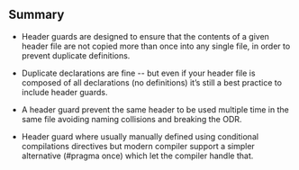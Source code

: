 ## Summary

- Header guards are designed to ensure that the contents of a given header file are not copied more than once into any single file, in order to prevent duplicate definitions.

- Duplicate declarations are fine -- but even if your header file is composed of all declarations (no definitions) it’s still a best practice to include header guards.

- A header guard prevent the same header to be used multiple time in the same file avoiding naming collisions and breaking the ODR.

- Header guard where usually manually defined using conditional compilations directives but modern compiler support a simpler alternative (#pragma once) which let the compiler handle that.